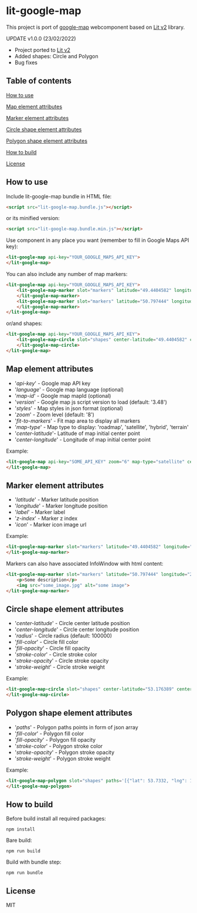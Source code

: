 # lit-google-map

This project is port of [google-map](https://www.webcomponents.org/element/GoogleWebComponents/google-map) webcomponent based on [Lit v2](https://lit.dev/) library.

UPDATE v1.0.0 (23/02/2022) 
-  Project ported to [Lit v2](https://lit.dev/)
-  Added shapes: Circle and Polygon
-  Bug fixes

## Table of contents

[How to use](#How-to-use)

[Map element attributes](#Map-element-attributes)

[Marker element attributes](#Marker-element-attributes)

[Circle shape element attributes](#Circle-shape-element-attributes)

[Polygon shape element attributes](#Polygon-shape-element-attributes)

[How to build](#How-to-build)

[License](#License)

## How to use

Include lit-google-map bundle in HTML file:

```html
<script src="lit-google-map.bundle.js"></script>
```

or its minified version:

```html
<script src="lit-google-map.bundle.min.js"></script>
```

Use component in any place you want (remember to fill in Google Maps API key):

```html
<lit-google-map api-key="YOUR_GOOGLE_MAPS_API_KEY">    
</lit-google-map>
```

You can also include any number of map markers:

```html
<lit-google-map api-key="YOUR_GOOGLE_MAPS_API_KEY">
    <lit-google-map-marker slot="markers" latitude="49.4404582" longitude="20.2700361">
    </lit-google-map-marker>  
    <lit-google-map-marker slot="markers" latitude="50.797444" longitude="20.4600623">
    </lit-google-map-marker>
</lit-google-map>
```

or/and shapes:

```html
<lit-google-map api-key="YOUR_GOOGLE_MAPS_API_KEY">  
    <lit-google-map-circle slot="shapes" center-latitude="49.4404582" center-longitude="20.2700361">
    </lit-google-map-circle>
</lit-google-map>
```

## Map element attributes

* '*api-key*' - Google map API key
* '*language*' - Google map language (optional)
* '*map-id*' - Google map mapId (optional)
* '*version*' - Google map js script version to load (default: '3.48')
* '*styles*' - Map styles in json format (optional)
* '*zoom*' - Zoom level (default: '8')
* '*fit-to-markers*' - Fit map area to display all markers
* '*map-type*' - Map type to display: 'roadmap', 'satellite', 'hybrid', 'terrain'
* '*center-latitude*'- Latitude of map initial center point
* '*center-longitude*' - Longitude of map initial center point

Example:

```html
<lit-google-map api-key="SOME_API_KEY" zoom="6" map-type="satellite" center-latitude="51.8436554" center-longitude="19.5070867">    
</lit-google-map>
```

## Marker element attributes

* '*latitude*' - Marker latitude position
* '*longitude*' - Marker longitude position
* '*label*' - Marker label
* '*z-index*' - Marker z index
* '*icon*' - Marker icon image url

Example:

```html
<lit-google-map-marker slot="markers" latitude="49.4404582" longitude="20.2700361">
</lit-google-map-marker>
```

Markers can also have associated InfoWindow with html content:

```html
<lit-google-map-marker slot="markers" latitude="50.797444" longitude="20.4600623">
    <p>Some description</p>
    <img src="some_image.jpg" alt="some image">
</lit-google-map-marker>
```

## Circle shape element attributes

* '*center-latitude*' - Circle center latitude position
* '*center-longitude*' - Circle center longitude position
* '*radius*' - Circle radius (default: 100000)
* '*fill-color*' - Circle fill color
* '*fill-opacity*' - Circle fill opacity
* '*stroke-color*' - Circle stroke color
* '*stroke-opacity*' - Circle stroke opacity
* '*stroke-weight*' - Circle stroke weight

Example:

```html
<lit-google-map-circle slot="shapes" center-latitude="53.176389" center-longitude="22.073056" radius="50000"  fill-color="#7FB3D5" fill-opacity="0.35" stroke-color="#2874A6" stroke-opacity="0.8" stroke-weight="5">
</lit-google-map-circle>
```

## Polygon shape element attributes

* '*paths*' - Polygon paths points in form of json array
* '*fill-color*' - Polygon fill color
* '*fill-opacity*' - Polygon fill opacity
* '*stroke-color*' - Polygon stroke color
* '*stroke-opacity*' - Polygon stroke opacity
* '*stroke-weight*' - Polygon stroke weight

Example:

```html
<lit-google-map-polygon slot="shapes" paths='[{"lat": 53.7332, "lng": 15.5180}, {"lat": 54.0444, "lng": 18.1379}, {"lat": 53.2028, "lng": 16.9292}, {"lat": 53.7332, "lng": 15.5180}]' fill-color="#7FB3D5" fill-opacity="0.35" stroke-color="#2874A6" stroke-opacity="0.8" stroke-weight="5">
</lit-google-map-polygon>   
```

## How to build

Before build install all required packages:

```
npm install
```

Bare build:

```
npm run build
```

Build with bundle step:

```
npm run bundle
```

## License

MIT